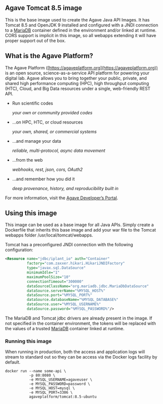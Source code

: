 ## Agave Tomcat 8.5 image

This is the base image used to create the Agave Java API Images. It has Tomcat 8.5 and OpenJDK 9 installed and configured with a JNDI connection to a [MariaDB](https://registry.hub.docker.com/u/library/mariadb) container defined in the environment and/or linked at runtime. CORS support is implicit in this image, so all webapps extending it will have proper support out of the box.

## What is the Agave Platform?

The Agave Platform ([https://agaveplatform.org](https://agaveplatform.org)) is an open source, science-as-a-service API platform for powering your digital lab. Agave allows you to bring together your public, private, and shared high performance computing (HPC), high throughput computing (HTC), Cloud, and Big Data resources under a single, web-friendly REST API.

* Run scientific codes

  *your own or community provided codes*

* ...on HPC, HTC, or cloud resources

  *your own, shared, or commercial systems*

* ...and manage your data

  *reliable, multi-protocol, async data movement*

* ...from the web

  *webhooks, rest, json, cors, OAuth2*

* ...and remember how you did it

  *deep provenance, history, and reproducibility built in*

For more information, visit the [Agave Developer’s Portal](https://docs.agaveplatform.org).


## Using this image

This image can be used as a base image for all Java APIs. Simply create a Dockerfile that inherits this base image and add your war file to the Tomcat webapps folder /usr/local/tomcat/webapps.

Tomcat has a preconfigured JNDI connection with the following configuration:

```xml
<Resource name="jdbc/iplant_io" auth="Container"
		  factory="com.zaxxer.hikari.HikariJNDIFactory"
		  type="javax.sql.DataSource"
		  minimumIdle="1"
		  maximumPoolSize="10"
		  connectionTimeout="300000"
		  dataSourceClassName="org.mariadb.jdbc.MariaDbDataSource"
		  dataSource.serverName="%MYSQL_HOST%"
		  dataSource.port="%MYSQL_PORT%"
		  dataSource.databaseName="%MYSQL_DATABASE%"
		  dataSource.user="%MYSQL_USERNAME%"
		  dataSource.password="%MYSQL_PASSWORD%"/>
```

The MariaDB and Tomcat jdbc drivers are already present in the image. If not specified in the container environment, the tokens will be replaced with the values of a trusted [MariaDB](https://registry.hub.docker.com/u/library/mariadb) container linked at runtime.


### Running this image

When running in production, both the access and application logs will stream to standard out so they can be access via the Docker logs facility by default.

```
docker run --name some-api \
           -p 80:8080 \
           -e MYSQL_USERNAME=agaveuser \
           -e MYSQL_PASSWORD=password \
           -e MYSQL_HOST=mysql \
           -e MYSQL_PORT=3306 \
           agaveplatform/tomcat:8.5-ubuntu
```
